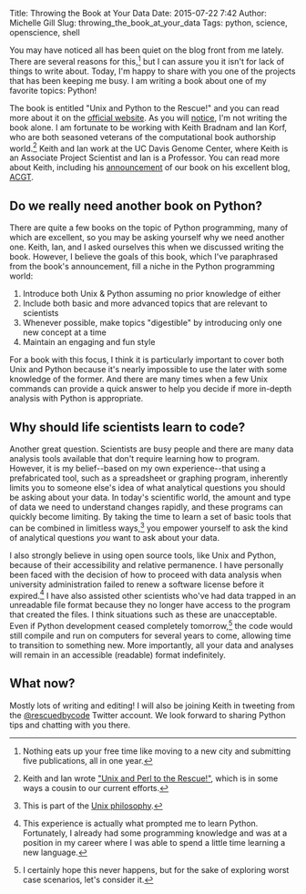 Title: Throwing the Book at Your Data
Date: 2015-07-22 7:42
Author: Michelle Gill
Slug: throwing_the_book_at_your_data
Tags: python, science, openscience, shell


You may have noticed all has been quiet on the blog front from me lately. There are several reasons for this,[^move_five_papers] but I can assure you it isn't for lack of things to write about. Today, I'm happy to share with you one of the projects that has been keeping me busy. I am writing a book about one of my favorite topics: Python!

The book is entitled "Unix and Python to the Rescue!" and you can read more about it on the [official website](http://rescuedbycode.com). As you will [notice](http://rescuedbycode.com/about-the-authors), I'm not writing the book alone. I am fortunate to be working with Keith Bradnam and Ian Korf, who are both seasoned veterans of the computational book authorship world.[^perl_book] Keith and Ian work at the UC Davis Genome Center, where Keith is an Associate Project Scientist and Ian is a Professor. You can read more about Keith, including his [announcement](http://www.acgt.me/blog/2015/7/20/taking-steps-to-write-a-new-book-about-programming) of our book on his excellent blog, [ACGT](http://www.acgt.me).

## Do we really need another book on Python? ##

There are quite a few books on the topic of Python programming, many of which are excellent, so you may be asking yourself why we need another one. Keith, Ian, and I asked ourselves this when we discussed writing the book. However, I believe the goals of this book, which I've paraphrased from the book's announcement, fill a niche in the Python programming world:

1. Introduce both Unix & Python assuming no prior knowledge of either
2. Include both basic and more advanced topics that are relevant to scientists
3. Whenever possible, make topics "digestible" by introducing only one new concept at a time
4. Maintain an engaging and fun style

For a book with this focus, I think it is particularly important to cover both Unix and Python because it's nearly impossible to use the later with some knowledge of the former. And there are many times when a few Unix commands can provide a quick answer to help you decide if more in-depth analysis with Python is appropriate. 

## Why should life scientists learn to code? ##

Another great question. Scientists are busy people and there are many data analysis tools available that don't require learning how to program. However, it is my belief--based on my own experience--that using a prefabricated tool, such as a spreadsheet or graphing program, inherently limits you to someone else's idea of what analytical questions you should be asking about your data. In today's scientific world, the amount and type of data we need to understand changes rapidly, and these programs can quickly become limiting. By taking the time to learn a set of basic tools that can be combined in limitless ways,[^unix_philosophy] you empower yourself to ask the kind of analytical questions *you* want to ask about your data.

I also strongly believe in using open source tools, like Unix and Python, because of their accessibility and relative permanence. I have personally been faced with the decision of how to proceed with data analysis when university administration failed to renew a software license before it expired.[^learn_python] I have also assisted other scientists who've had data trapped in an unreadable file format because they no longer have access to the program that created the files. I think situations such as these are unacceptable. Even if Python development ceased completely tomorrow,[^worst_case] the code would still compile and run on computers for several years to come, allowing time to transition to something new. More importantly, all your data and analyses will remain in an accessible (readable) format indefinitely.

## What now? ##

Mostly lots of writing and editing! I will also be joining Keith in tweeting from the [@rescuedbycode](https://twitter.com/rescuedbycode) Twitter account. We look forward to sharing Python tips and chatting with you there.

[^move_five_papers]: Nothing eats up your free time like moving to a new city and submitting five publications, all in one year.

[^perl_book]: Keith and Ian wrote ["Unix and Perl to the Rescue!"](http://rescuedbycode.com/unix-and-perl-book), which is in some ways a cousin to our current efforts.

[^unix_philosophy]: This is part of the [Unix philosophy](https://en.wikipedia.org/wiki/Unix_philosophy).

[^learn_python]: This experience is actually what prompted me to learn Python. Fortunately, I already had some programming knowledge and was at a position in my career where I was able to spend a little time learning a new language.

[^worst_case]: I certainly hope this never happens, but for the sake of exploring worst case scenarios, let's consider it.
